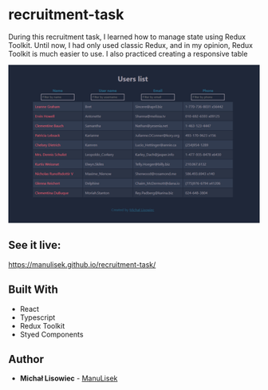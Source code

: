 # recruitment-task

During this recruitment task, I learned how to manage state using Redux Toolkit. Until now, I had only used classic Redux, and in my opinion, Redux Toolkit is much easier to use. I also practiced creating a responsive table

![main view](https://github.com/ManuLisek/recruitment-task/blob/master/src/img/project-img.png)

## See it live:
https://manulisek.github.io/recruitment-task/

## Built With

* React
* Typescript
* Redux Toolkit
* Styed Components

## Author

* **Michał Lisowiec** - [ManuLisek](https://github.com/ManuLisek)
